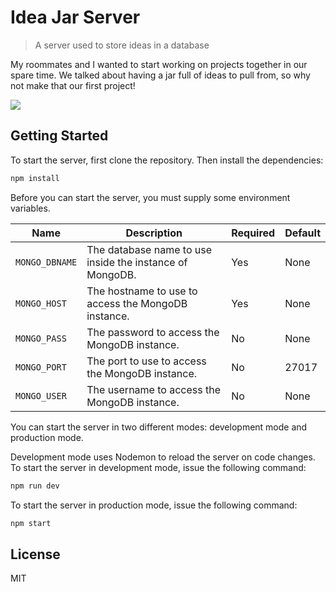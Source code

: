 # Idea Jar Server

> A server used to store ideas in a database

My roommates and I wanted to start working on projects together in our spare time.
We talked about having a jar full of ideas to pull from, so why not make that our first project!

<img src="https://media.giphy.com/media/LrGHJGtTbT7PO/giphy.gif" />

## Getting Started

To start the server, first clone the repository. Then install the dependencies:

```bash
npm install
```

Before you can start the server, you must supply some environment variables.

Name | Description | Required | Default
--- | --- | --- | ---
`MONGO_DBNAME` | The database name to use inside the instance of MongoDB. | Yes | None
`MONGO_HOST` | The hostname to use to access the MongoDB instance. | Yes | None
`MONGO_PASS` | The password to access the MongoDB instance. | No | None
`MONGO_PORT` | The port to use to access the MongoDB instance. | No | 27017
`MONGO_USER` | The username to access the MongoDB instance. | No | None

You can start the server in two different modes: development mode and production mode.

Development mode uses Nodemon to reload the server on code changes. To start the server in
development mode, issue the following command:

```bash
npm run dev
```

To start the server in production mode, issue the following command:

```bash
npm start
```

## License

MIT
